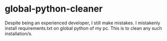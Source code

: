 # global-python-cleaner
Despite being an experienced developer, I still make mistakes. I mistakenly install requirements.txt on global python
of my pc. This is to clean any such installation/s.

